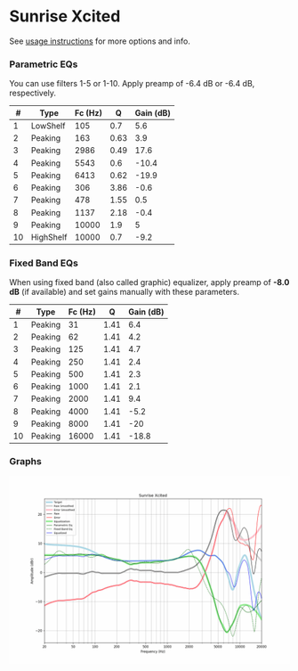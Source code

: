 # Sunrise Xcited
See [usage instructions](https://github.com/jaakkopasanen/AutoEq#usage) for more options and info.

### Parametric EQs
You can use filters 1-5 or 1-10. Apply preamp of -6.4 dB or -6.4 dB, respectively.

|   # | Type      |   Fc (Hz) |    Q |   Gain (dB) |
|-----|-----------|-----------|------|-------------|
|   1 | LowShelf  |       105 | 0.7  |         5.6 |
|   2 | Peaking   |       163 | 0.63 |         3.9 |
|   3 | Peaking   |      2986 | 0.49 |        17.6 |
|   4 | Peaking   |      5543 | 0.6  |       -10.4 |
|   5 | Peaking   |      6413 | 0.62 |       -19.9 |
|   6 | Peaking   |       306 | 3.86 |        -0.6 |
|   7 | Peaking   |       478 | 1.55 |         0.5 |
|   8 | Peaking   |      1137 | 2.18 |        -0.4 |
|   9 | Peaking   |     10000 | 1.9  |         5   |
|  10 | HighShelf |     10000 | 0.7  |        -9.2 |

### Fixed Band EQs
When using fixed band (also called graphic) equalizer, apply preamp of **-8.0 dB** (if available) and set gains manually with these parameters.

|   # | Type    |   Fc (Hz) |    Q |   Gain (dB) |
|-----|---------|-----------|------|-------------|
|   1 | Peaking |        31 | 1.41 |         6.4 |
|   2 | Peaking |        62 | 1.41 |         4.2 |
|   3 | Peaking |       125 | 1.41 |         4.7 |
|   4 | Peaking |       250 | 1.41 |         2.4 |
|   5 | Peaking |       500 | 1.41 |         2.3 |
|   6 | Peaking |      1000 | 1.41 |         2.1 |
|   7 | Peaking |      2000 | 1.41 |         9.4 |
|   8 | Peaking |      4000 | 1.41 |        -5.2 |
|   9 | Peaking |      8000 | 1.41 |       -20   |
|  10 | Peaking |     16000 | 1.41 |       -18.8 |

### Graphs
![](./Sunrise%20Xcited.png)
